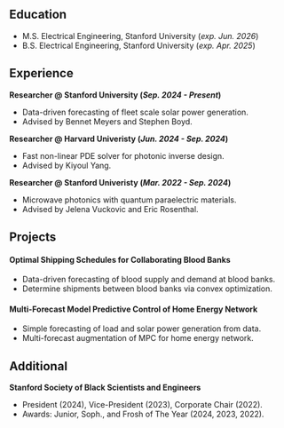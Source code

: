 ## Education		
- M.S. Electrical Engineering, Stanford University (_exp. Jun. 2026_)	 			        		
- B.S. Electrical Engineering, Stanford University (_exp. Apr. 2025_)

## Experience
**Researcher @ Stanford University (_Sep. 2024 - Present_)**
- Data-driven forecasting of fleet scale solar power generation.
- Advised by Bennet Meyers and Stephen Boyd.

**Researcher @ Harvard Univeristy (_Jun. 2024 - Sep. 2024_)**
- Fast non-linear PDE solver for photonic inverse design.
- Advised by Kiyoul Yang.

**Researcher @ Stanford Univeristy (_Mar. 2022 - Sep. 2024_)**
- Microwave photonics with quantum paraelectric materials. 
- Advised by Jelena Vuckovic and Eric Rosenthal.

##  Projects
#### Optimal Shipping Schedules for Collaborating Blood Banks
- Data-driven forecasting of blood supply and demand at blood banks.
- Determine shipments between blood banks via convex optimization.

#### Multi-Forecast Model Predictive Control of Home Energy Network
- Simple forecasting of load and solar power generation from data.
- Multi-forecast augmentation of MPC for home energy network.

## Additional
**Stanford Society of Black Scientists and Engineers** 
- President (2024), Vice-President (2023), Corporate Chair (2022). 
- Awards: Junior, Soph., and Frosh of The Year (2024, 2023, 2022).
